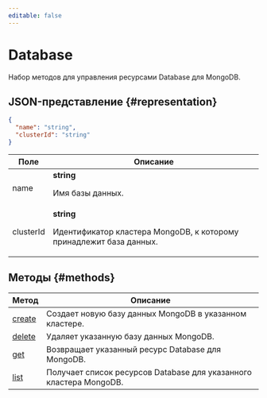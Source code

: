 ```yaml
---
editable: false
---
```


# Database
Набор методов для управления ресурсами Database для MongoDB.
## JSON-представление {#representation}
```json 
{
  "name": "string",
  "clusterId": "string"
}
```
 
Поле | Описание
--- | ---
name | **string**<br><p>Имя базы данных.</p> 
clusterId | **string**<br><p>Идентификатор кластера MongoDB, к которому принадлежит база данных.</p> 

## Методы {#methods}
Метод | Описание
--- | ---
[create](create.md) | Создает новую базу данных MongoDB в указанном кластере.
[delete](delete.md) | Удаляет указанную базу данных MongoDB.
[get](get.md) | Возвращает указанный ресурс Database для MongoDB.
[list](list.md) | Получает список ресурсов Database для указанного кластера MongoDB.
